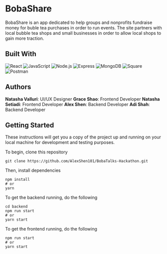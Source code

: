 # BobaShare
BobaShare is an app dedicated to help groups and nonprofits fundraise money for buble tea purchases in order to run events. The site partners with local bubble tea shops and small businesses in order to allow local shops to gain more traction.

## Built With
![React](https://img.shields.io/static/v1?style=for-the-badge&message=React&color=222222&logo=React&logoColor=61DAFB&label=)
![JavaScript](https://img.shields.io/static/v1?style=for-the-badge&message=JavaScript&color=222222&logo=JavaScript&logoColor=F7DF1E&label=)
![Node.js](https://img.shields.io/static/v1?style=for-the-badge&message=Node.js&color=5FA04E&logo=Node.js&logoColor=FFFFFF&label=)
![Express](https://img.shields.io/static/v1?style=for-the-badge&message=Express&color=000000&logo=Express&logoColor=FFFFFF&label=)
![MongoDB](https://img.shields.io/static/v1?style=for-the-badge&message=MongoDB&color=47A248&logo=MongoDB&logoColor=FFFFFF&label=)
![Square](https://img.shields.io/static/v1?style=for-the-badge&message=Square&color=3E4348&logo=Square&logoColor=FFFFFF&label=)
![Postman](https://img.shields.io/static/v1?style=for-the-badge&message=Postman&color=FF6C37&logo=Postman&logoColor=FFFFFF&label=)

## Authors

**Natasha Valluri**: UI/UX Designer
**Grace Shao**: Frontend Developer
**Natasha Setiadi**: Frontend Developer
**Alex Shen**: Backend Developer
**Adi Shah**: Backend Developer

## Getting Started

These instructions will get you a copy of the project up and running on your local machine for development and testing purposes.

To begin, clone this repository

```
git clone https://github.com/AlexShen101/BobaTalks-Hackathon.git
```

Then, install dependencies

```
npm install
# or
yarn
```

To get the backend running, do the following

```
cd backend
npm run start
# or
yarn start
```

To get the frontend running, do the following

```
npm run start
# or
yarn start
```

